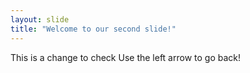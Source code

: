 ```yaml
---
layout: slide
title: "Welcome to our second slide!"
---
```

This is a change to check
Use the left arrow to go back!
